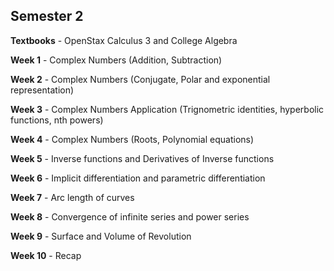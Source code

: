 ## Semester 2

**Textbooks** - OpenStax Calculus 3 and College Algebra

**Week 1** - Complex Numbers (Addition, Subtraction)

**Week 2** - Complex Numbers (Conjugate, Polar and exponential representation)

**Week 3** - Complex Numbers Application (Trignometric identities, hyperbolic functions, nth powers)


**Week 4** - Complex Numbers (Roots, Polynomial equations)

**Week 5** - Inverse functions and Derivatives of Inverse functions

**Week 6** - Implicit differentiation and parametric differentiation

**Week 7** - Arc length of curves

**Week 8** - Convergence of infinite series and power series

**Week 9** - Surface and Volume of Revolution

**Week 10** - Recap

